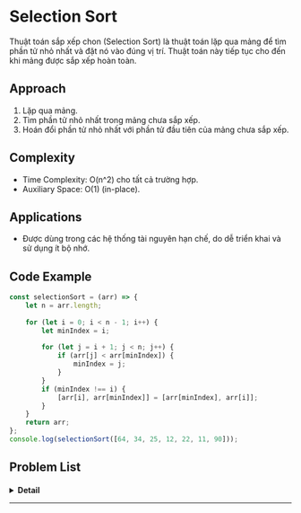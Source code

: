 # Selection Sort

Thuật toán sắp xếp chon (Selection Sort) là thuật toán lặp qua mảng để tìm phần tử
nhỏ nhất và đặt nó vào đúng vị trí. Thuật toán này tiếp tục cho đến khi mảng được sắp xếp hoàn toàn.

## Approach

1. Lặp qua mảng.
2. Tìm phần tử nhỏ nhất trong mảng chưa sắp xếp.
3. Hoán đổi phần tử nhỏ nhất với phần tử đầu tiên của mảng chưa sắp xếp.

## Complexity

- Time Complexity: O(n^2) cho tất cả trường hợp.
- Auxiliary Space: O(1) (in-place).

## Applications

- Được dùng trong các hệ thống tài nguyên hạn chế, do dễ triển khai và sử dụng ít bộ nhớ.

## Code Example

```javascript
const selectionSort = (arr) => {
    let n = arr.length;
    
    for (let i = 0; i < n - 1; i++) {
        let minIndex = i;
        
        for (let j = i + 1; j < n; j++) {
            if (arr[j] < arr[minIndex]) {
                minIndex = j;
            }
        }
        if (minIndex !== i) {
            [arr[i], arr[minIndex]] = [arr[minIndex], arr[i]];
        }
    }
    return arr;
};
console.log(selectionSort([64, 34, 25, 12, 22, 11, 90]));

```

## Problem List

#### []()

<details><summary><b>Detail</b></summary>
<p>

</p>
</details>

---

